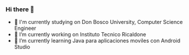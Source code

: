 ### Hi there 👋

- 🔭 I'm currently studying on Don Bosco University, Computer Science Engineer
- 🔭 I’m currently working on Instituto Tecnico Ricaldone
- 🌱 I’m currently learning Java para aplicaciones moviles con Android Studio

<!--
**danielwilfredo/danielwilfredo** is a ✨ _special_ ✨ repository because its `README.md` (this file) appears on your GitHub profile.

Here are some ideas to get you started:

- 🔭 I’m currently working on ...
- 🌱 I’m currently learning ...
- 👯 I’m looking to collaborate on ...
- 🤔 I’m looking for help with ...
- 💬 Ask me about ...
- 📫 How to reach me: ...
- 😄 Pronouns: ...
- ⚡ Fun fact: ...
-->
